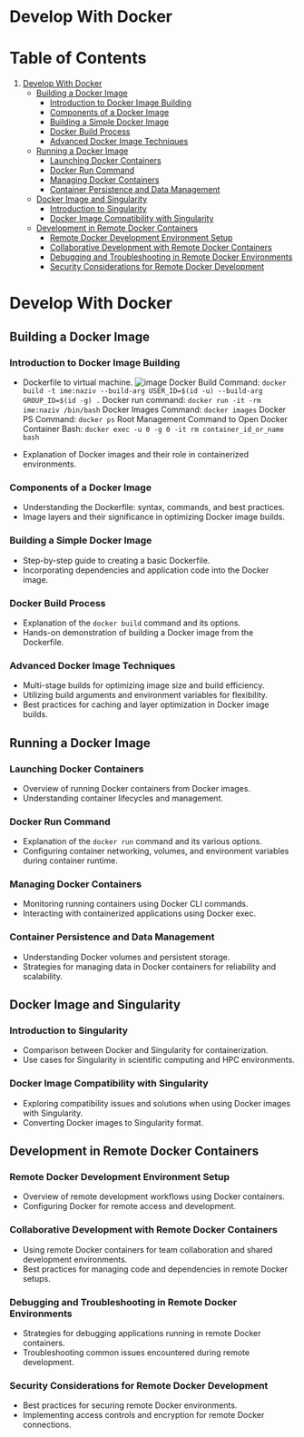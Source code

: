 # Develop With Docker
# Table of Contents

1. [Develop With Docker](#develop-with-docker)
   - [Building a Docker Image](#building-a-docker-image)
     - [Introduction to Docker Image Building](#introduction-to-docker-image-building)
     - [Components of a Docker Image](#components-of-a-docker-image)
     - [Building a Simple Docker Image](#building-a-simple-docker-image)
     - [Docker Build Process](#docker-build-process)
     - [Advanced Docker Image Techniques](#advanced-docker-image-techniques)
   - [Running a Docker Image](#running-a-docker-image)
     - [Launching Docker Containers](#launching-docker-containers)
     - [Docker Run Command](#docker-run-command)
     - [Managing Docker Containers](#managing-docker-containers)
     - [Container Persistence and Data Management](#container-persistence-and-data-management)
   - [Docker Image and Singularity](#docker-image-and-singularity)
     - [Introduction to Singularity](#introduction-to-singularity)
     - [Docker Image Compatibility with Singularity](#docker-image-compatibility-with-singularity)
   - [Development in Remote Docker Containers](#development-in-remote-docker-containers)
     - [Remote Docker Development Environment Setup](#remote-docker-development-environment-setup)
     - [Collaborative Development with Remote Docker Containers](#collaborative-development-with-remote-docker-containers)
     - [Debugging and Troubleshooting in Remote Docker Environments](#debugging-and-troubleshooting-in-remote-docker-environments)
     - [Security Considerations for Remote Docker Development](#security-considerations-for-remote-docker-development)

# Develop With Docker

## Building a Docker Image

### Introduction to Docker Image Building
- Dockerfile to virtual machine.
![image](https://github.com/kmihak/developWithDocker/assets/64592696/ddd395cb-4a85-4717-b06d-f0621cfb23ee)
Docker Build Command: `docker build -t ime:naziv --build-arg USER_ID=$(id -u) --build-arg GROUP_ID=$(id -g) .`
Docker run command: `docker run -it -rm ime:naziv /bin/bash`
Docker Images Command: `docker images`
Docker PS Command: `docker ps`
Root Management Command to Open Docker Container Bash: `docker exec -u 0 -g 0 -it rm container_id_or_name bash`


- Explanation of Docker images and their role in containerized environments.

### Components of a Docker Image
- Understanding the Dockerfile: syntax, commands, and best practices.
- Image layers and their significance in optimizing Docker image builds.

### Building a Simple Docker Image
- Step-by-step guide to creating a basic Dockerfile.
- Incorporating dependencies and application code into the Docker image.

### Docker Build Process
- Explanation of the `docker build` command and its options.
- Hands-on demonstration of building a Docker image from the Dockerfile.

### Advanced Docker Image Techniques
- Multi-stage builds for optimizing image size and build efficiency.
- Utilizing build arguments and environment variables for flexibility.
- Best practices for caching and layer optimization in Docker image builds.

## Running a Docker Image

### Launching Docker Containers
- Overview of running Docker containers from Docker images.
- Understanding container lifecycles and management.

### Docker Run Command
- Explanation of the `docker run` command and its various options.
- Configuring container networking, volumes, and environment variables during container runtime.

### Managing Docker Containers
- Monitoring running containers using Docker CLI commands.
- Interacting with containerized applications using Docker exec.

### Container Persistence and Data Management
- Understanding Docker volumes and persistent storage.
- Strategies for managing data in Docker containers for reliability and scalability.

## Docker Image and Singularity

### Introduction to Singularity
- Comparison between Docker and Singularity for containerization.
- Use cases for Singularity in scientific computing and HPC environments.

### Docker Image Compatibility with Singularity
- Exploring compatibility issues and solutions when using Docker images with Singularity.
- Converting Docker images to Singularity format.

## Development in Remote Docker Containers

### Remote Docker Development Environment Setup
- Overview of remote development workflows using Docker containers.
- Configuring Docker for remote access and development.

### Collaborative Development with Remote Docker Containers
- Using remote Docker containers for team collaboration and shared development environments.
- Best practices for managing code and dependencies in remote Docker setups.

### Debugging and Troubleshooting in Remote Docker Environments
- Strategies for debugging applications running in remote Docker containers.
- Troubleshooting common issues encountered during remote development.

### Security Considerations for Remote Docker Development
- Best practices for securing remote Docker environments.
- Implementing access controls and encryption for remote Docker connections.
